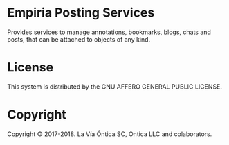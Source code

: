 ﻿# Empiria Posting Services

Provides services to manage annotations, bookmarks, blogs, chats and posts, that can be attached to objects of any kind.

# License

This system is distributed by the GNU AFFERO GENERAL PUBLIC LICENSE.

# Copyright

Copyright © 2017-2018. La Vía Óntica SC, Ontica LLC and colaborators.
